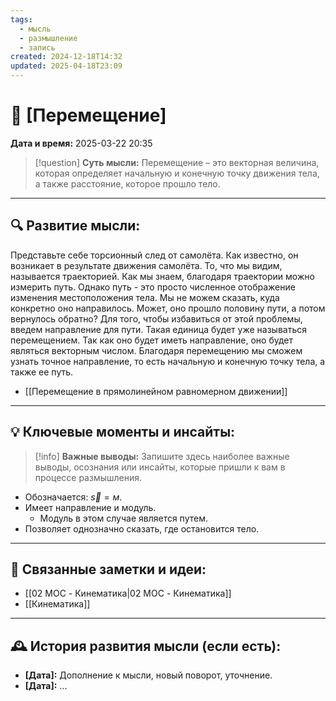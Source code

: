 ```yaml
---
tags:
  - мысль
  - размышление
  - запись
created: 2024-12-18T14:32
updated: 2025-04-18T23:09
---
```


# 💭  [Перемещение]

**Дата и время:** 2025-03-22 20:35

> [!question] **Суть мысли:**
> Перемещение – это векторная величина, которая определяет начальную и конечную точку движения тела, а также расстояние, которое прошло тело.

---

## 🔍 Развитие мысли:

Представьте себе торсионный след от самолёта. Как известно, он возникает в результате движения самолёта. То, что мы видим, называется траекторией. Как мы знаем, благодаря траектории можно измерить путь. Однако путь - это просто численное отображение изменения местоположения тела. Мы не можем сказать, куда конкретно оно направилось. Может, оно прошло половину пути, а потом вернулось обратно? Для того, чтобы избавиться от этой проблемы, введем направление для пути. Такая единица будет уже называться перемещением. Так как оно будет иметь направление, оно будет являться векторным числом. Благодаря перемещению мы сможем узнать точное направление, то есть начальную и конечную точку тела, а также ее путь.

- [[Перемещение в прямолинейном равномерном движении]]

---

## 💡 Ключевые моменты и инсайты:

> [!info] **Важные выводы:**
> Запишите здесь наиболее важные выводы, осознания или инсайты, которые пришли к вам в процессе размышления.

- Обозначается: $\vec{s} = м$.
- Имеет направление и модуль.
	- Модуль в этом случае является путем.
- Позволяет однозначно сказать, где остановится тело.

---

## 🔄 Связанные заметки и идеи:

- [[02 MOC - Кинематика|02 MOC - Кинематика]]
- [[Кинематика]]

---

## 🕰️ История развития мысли (если есть):

* **[Дата]:**  Дополнение к мысли, новый поворот, уточнение.
* **[Дата]:**  ...